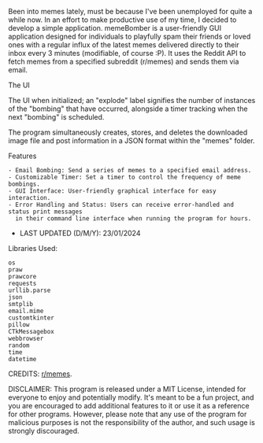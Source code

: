 Been into memes lately, must be because I've been unemployed for quite a while now. In an effort to make productive use of my time, I decided to develop a simple application. memeBomber is a user-friendly GUI application designed for individuals to playfully spam their friends or loved ones with a regular influx of the latest memes delivered directly to their inbox every 3 minutes (modifiable, of course :P). It uses the Reddit API to fetch memes from a specified subreddit (r/memes) and sends them via email.

The UI

The UI when initialized; an "explode" label signifies the number of instances of the "bombing" that have occurred, alongside a timer tracking when the next "bombing" is scheduled.

The program simultaneously creates, stores, and deletes the downloaded image file and post information in a JSON format within the "memes" folder.

Features

    - Email Bombing: Send a series of memes to a specified email address.
    - Customizable Timer: Set a timer to control the frequency of meme bombings.
    - GUI Interface: User-friendly graphical interface for easy interaction.
    - Error Handling and Status: Users can receive error-handled and status print messages
      in their command line interface when running the program for hours.

- LAST UPDATED (D/M/Y): 23/01/2024

Libraries Used:

    os
    praw
    prawcore
    requests
    urllib.parse
    json
    smtplib
    email.mime
    customtkinter
    pillow
    CTkMessagebox
    webbrowser
    random
    time
    datetime

CREDITS: [r/memes](https://www.reddit.com/r/memes/).

DISCLAIMER: This program is released under a MIT License, intended for everyone to enjoy and potentially modify. It's meant to be a fun project, and you are encouraged to add additional features to it or use it as a reference for other programs. However, please note that any use of the program for malicious purposes is not the responsibility of the author, and such usage is strongly discouraged.

